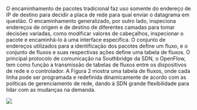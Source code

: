 O encaminhamento de pacotes tradicional faz uso somente do endereço de IP de destino para decidir a placa de rede para qual enviar o datagrama em questão. O encaminhamento generalizado, por outro lado, inspeciona endereços de origem e de destino de diferentes camadas para tomar decisões variadas, como modificar valores de cabeçalhos, inspecionar o pacote e encaminhá-lo à uma interface específica. O conjunto de endereços utilizados para a identificação dos pacotes define um fluxo, e o conjunto de fluxos e suas respectivas ações define uma tabela de fluxos.
O principal protocolo de comunicação na Southbridge da SDN, o OpenFlow, tem como função a transmissão de tabelas de fluxos entre os dispositivos de rede e o controlador. A Figura 2 mostra uma tabela de fluxos, onde cada linha pode ser programada e redefinida dinamicamente de acordo com as políticas de gerenciamento de rede, dando à SDN grande flexibilidade para lidar com as mudanças na demanda.

<img style="display: block;margin-left: auto;margin-right: auto;" src="assets/Images/openflowtable.png">